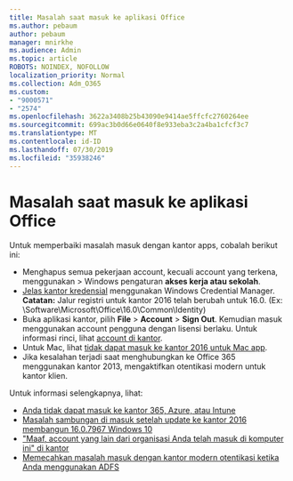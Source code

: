 ```yaml
---
title: Masalah saat masuk ke aplikasi Office
ms.author: pebaum
author: pebaum
manager: mnirkhe
ms.audience: Admin
ms.topic: article
ROBOTS: NOINDEX, NOFOLLOW
localization_priority: Normal
ms.collection: Adm_O365
ms.custom:
- "9000571"
- "2574"
ms.openlocfilehash: 3622a3408b25b43090e9414ae5ffcfc2760264ee
ms.sourcegitcommit: 699ac3b0d66e0640f8e933eba3c2a4ba1cfcf3c7
ms.translationtype: MT
ms.contentlocale: id-ID
ms.lasthandoff: 07/30/2019
ms.locfileid: "35938246"
---
```

# <a name="issues-signing-in-to-office-apps"></a>Masalah saat masuk ke aplikasi Office

Untuk memperbaiki masalah masuk dengan kantor apps, cobalah berikut ini:

- Menghapus semua pekerjaan account, kecuali account yang terkena, menggunakan > Windows pengaturan **akses kerja atau sekolah**.
- [Jelas kantor kredensial](https://docs.microsoft.com/office/troubleshoot/error-messages/another-account-already-signed-in#step-3-clear-cached-credentials-on-the-computer) menggunakan Windows Credential Manager.<br/>
    **Catatan:** Jalur registri untuk kantor 2016 telah berubah untuk 16.0. (Ex: \Software\Microsoft\Office\16.0\Common\Identity\)
- Buka aplikasi kantor, pilih **File** > **Account** > **Sign Out**. Kemudian masuk menggunakan account pengguna dengan lisensi berlaku. Untuk informasi rinci, lihat [account di kantor](https://support.office.com/article/accounts-in-office-628ea040-f265-49de-b986-be09c3ebf8a9).
- Untuk Mac, lihat [tidak dapat masuk ke kantor 2016 untuk Mac app](https://docs.microsoft.com/office365/troubleshoot/authentication/sign-in-to-office-2016-for-mac-fail).
- Jika kesalahan terjadi saat menghubungkan ke Office 365 menggunakan kantor 2013, mengaktifkan otentikasi modern untuk kantor klien.

Untuk informasi selengkapnya, lihat:
- [Anda tidak dapat masuk ke kantor 365, Azure, atau Intune](https://docs.microsoft.com/office365/troubleshoot/authentication/sign-in-to-office-365-azure-intune)
- [Masalah sambungan di masuk setelah update ke kantor 2016 membangun 16.0.7967 Windows 10](https://docs.microsoft.com/office365/troubleshoot/administration/connection-issue-when-sign-in-office-2016)
- ["Maaf, account yang lain dari organisasi Anda telah masuk di komputer ini" di kantor](https://docs.microsoft.com/office/troubleshoot/error-messages/another-account-already-signed-in)
- [Memecahkan masalah masuk dengan kantor modern otentikasi ketika Anda menggunakan ADFS](https://docs.microsoft.com/office365/troubleshoot/authentication/sign-in-issue-with-modern-auth)